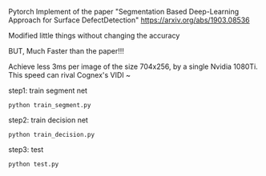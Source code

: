 
Pytorch Implement of the paper "Segmentation Based Deep-Learning Approach for Surface DefectDetection"
https://arxiv.org/abs/1903.08536

Modified little things without changing the accuracy

BUT, Much Faster than the paper!!!

Achieve less 3ms per image of the size 704x256, by a single Nvidia 1080Ti. This speed can rival Cognex's VIDI ~ 



step1: train segment net

	python train_segment.py

step2: train decision net

	python train_decision.py

step3: test 

	python test.py

